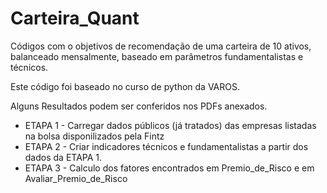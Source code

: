 # Carteira_Quant

Códigos com o objetivos de recomendação de uma carteira de 10 ativos, balanceado mensalmente, baseado em parâmetros fundamentalistas e técnicos.

Este código foi baseado no curso de python da VAROS.

Alguns Resultados podem ser conferidos nos PDFs anexados.

- ETAPA 1 - Carregar dados públicos (já tratados) das empresas listadas na bolsa disponilizados pela Fintz
- ETAPA 2 - Criar indicadores técnicos e fundamentalistas a partir dos dados da ETAPA 1.
- ETAPA 3 - Calculo dos fatores encontrados em Premio_de_Risco e em Avaliar_Premio_de_Risco
